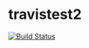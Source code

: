 # travistest2
[![Build Status](https://travis-ci.org/unpluggedk/travistest2.svg)](https://travis-ci.org/unpluggedk/travistest2)
